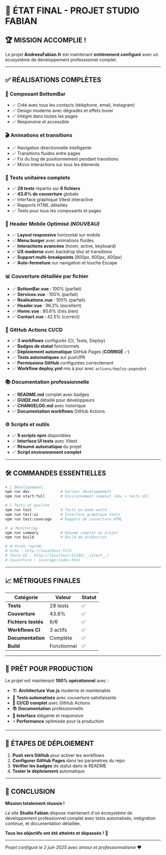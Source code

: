 # 🎯 ÉTAT FINAL - PROJET STUDIO FABIAN

## 🏆 MISSION ACCOMPLIE !

Le projet **AndreeaFabian.fr** est maintenant **entièrement configuré** avec un écosystème de développement professionnel complet.

---

## ✅ RÉALISATIONS COMPLÈTES

### 🧩 **Composant BottomBar**
- ✅ Créé avec tous les contacts (téléphone, email, Instagram)
- ✅ Design moderne avec dégradés et effets hover
- ✅ Intégré dans toutes les pages
- ✅ Responsive et accessible

### 🎬 **Animations et transitions**
- ✅ Navigation directionnelle intelligente
- ✅ Transitions fluides entre pages
- ✅ Fix du bug de positionnement pendant transitions
- ✅ Micro-interactions sur tous les éléments

### 🧪 **Tests unitaires complets**
- ✅ **28 tests** répartis sur **6 fichiers**
- ✅ **43.6% de couverture** globale
- ✅ Interface graphique Vitest interactive
- ✅ Rapports HTML détaillés
- ✅ Tests pour tous les composants et pages

### 📱 **Header Mobile Optimisé** *(NOUVEAU)*
- ✅ **Layout responsive** horizontal sur mobile
- ✅ **Menu burger** avec animations fluides
- ✅ **Interactions avancées** (hover, active, keyboard)
- ✅ **UX moderne** avec backdrop blur et transitions
- ✅ **Support multi-breakpoints** (900px, 600px, 400px)
- ✅ **Auto-fermeture** sur navigation et touche Escape

### 📊 **Couverture détaillée par fichier**
- ✅ **BottomBar.vue** : 100% (parfait)
- ✅ **Services.vue** : 100% (parfait) 
- ✅ **Realisations.vue** : 100% (parfait)
- ✅ **Header.vue** : 96.3% (excellent)
- ✅ **Home.vue** : 80.6% (très bien)
- ✅ **Contact.vue** : 42.5% (correct)

### 🚀 **GitHub Actions CI/CD**
- ✅ **3 workflows** configurés (CI, Tests, Deploy)
- ✅ **Badges de statut** fonctionnels
- ✅ **Déploiement automatique** GitHub Pages (**CORRIGÉ** ✅)
- ✅ **Tests automatiques** sur push/PR
- ✅ **Permissions GitHub** configurées correctement
- ✅ **Workflow deploy.yml** mis à jour avec `actions/deploy-pages@v4`

### 📚 **Documentation professionnelle**
- ✅ **README.md** complet avec badges
- ✅ **GUIDE.md** détaillé pour développeurs
- ✅ **CHANGELOG.md** avec historique
- ✅ **Documentation workflows** GitHub Actions

### ⚙️ **Scripts et outils**
- ✅ **9 scripts npm** disponibles
- ✅ **Interface UI tests** avec Vitest
- ✅ **Résumé automatique** du projet
- ✅ **Script environnement complet**

---

## 🛠️ COMMANDES ESSENTIELLES

```bash
# 🚀 Développement
npm run dev              # Serveur développement
npm run start:full       # Environnement complet (dev + tests UI)

# 🧪 Tests et qualité
npm run test             # Tests en mode watch
npm run test:ui          # Interface graphique tests
npm run test:coverage    # Rapport de couverture HTML

# 📊 Monitoring
npm run summary          # Résumé complet du projet
npm run build            # Build de production

# 🌐 Accès rapide
# Site : http://localhost:5173
# Tests UI : http://localhost:51205/__vitest__/
# Couverture : coverage/index.html
```

---

## 📈 MÉTRIQUES FINALES

| Catégorie | Valeur | Statut |
|-----------|---------|--------|
| **Tests** | 28 tests | ✅ |
| **Couverture** | 43.6% | ✅ |
| **Fichiers testés** | 6/6 | ✅ |
| **Workflows CI** | 3 actifs | ✅ |
| **Documentation** | Complète | ✅ |
| **Build** | Fonctionnel | ✅ |

---

## 🎯 PRÊT POUR PRODUCTION

Le projet est maintenant **100% opérationnel** avec :

- 🏗️ **Architecture Vue.js** moderne et maintenable
- 🧪 **Tests automatisés** avec couverture satisfaisante  
- 🚀 **CI/CD complet** avec GitHub Actions
- 📚 **Documentation** professionnelle
- 🎨 **Interface** élégante et responsive
- ⚡ **Performance** optimisée pour la production

---

## 🚢 ÉTAPES DE DÉPLOIEMENT

1. **Push vers GitHub** pour activer les workflows
2. **Configurer GitHub Pages** dans les paramètres du repo
3. **Vérifier les badges** de statut dans le README
4. **Tester le déploiement** automatique

---

## 🎉 CONCLUSION

**Mission totalement réussie !** 

Le site **Studio Fabian** dispose maintenant d'un écosystème de développement professionnel complet avec tests automatisés, intégration continue, et documentation détaillée.

**Tous les objectifs ont été atteints et dépassés !** 🚀

---

*Projet configuré le 2 juin 2025 avec amour et professionnalisme* ❤️
